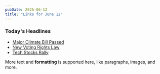 ```yaml
---
pubDate: 2025-06-12
title: "Links for June 12"
---
```


### Today's Headlines

- [Major Climate Bill Passed](https://example.com/climate)
- [New Voting Rights Law](https://example.com/voting)
- [Tech Stocks Rally](https://example.com/tech)

More text and **formatting** is supported here, like paragraphs, images, and more.

